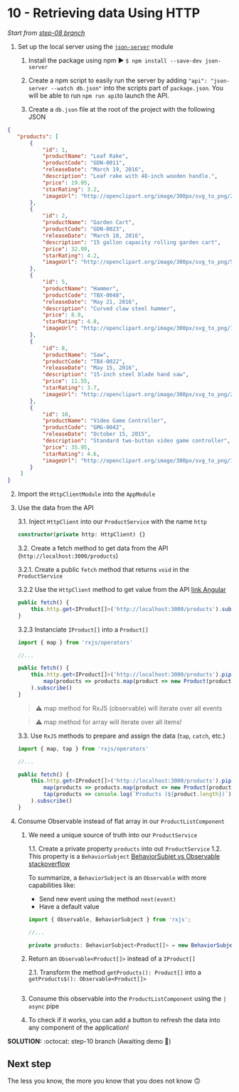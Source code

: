 # 10 - Retrieving data Using HTTP

*Start from [step-08 branch](https://github.com/blongearet/angular-course-app/tree/step-07)*

1. Set up the local server using the [`json-server`](https://github.com/typicode/json-server) module

    1. Install the package using npm ▶ `$ npm install --save-dev json-server`

    2. Create a npm script to easily run the server by adding `"api": "json-server --watch db.json"` into the scripts part of `package.json`. You will be able to run `npm run api`to launch the API.

    3. Create a `db.json` file at the root of the project with the following JSON
    
```json
{
   "products": [
       {
           "id": 1,
           "productName": "Leaf Rake",
           "productCode": "GDN-0011",
           "releaseDate": "March 19, 2016",
           "description": "Leaf rake with 48-inch wooden handle.",
           "price": 19.95,
           "starRating": 3.2,
           "imageUrl": "http://openclipart.org/image/300px/svg_to_png/26215/Anonymous_Leaf_Rake.png"
       },
       {
           "id": 2,
           "productName": "Garden Cart",
           "productCode": "GDN-0023",
           "releaseDate": "March 18, 2016",
           "description": "15 gallon capacity rolling garden cart",
           "price": 32.99,
           "starRating": 4.2,
           "imageUrl": "http://openclipart.org/image/300px/svg_to_png/58471/garden_cart.png"
       },
       {
           "id": 5,
           "productName": "Hammer",
           "productCode": "TBX-0048",
           "releaseDate": "May 21, 2016",
           "description": "Curved claw steel hammer",
           "price": 8.9,
           "starRating": 4.8,
           "imageUrl": "http://openclipart.org/image/300px/svg_to_png/73/rejon_Hammer.png"
       },
       {
           "id": 8,
           "productName": "Saw",
           "productCode": "TBX-0022",
           "releaseDate": "May 15, 2016",
           "description": "15-inch steel blade hand saw",
           "price": 11.55,
           "starRating": 3.7,
           "imageUrl": "http://openclipart.org/image/300px/svg_to_png/27070/egore911_saw.png"
       },
       {
           "id": 10,
           "productName": "Video Game Controller",
           "productCode": "GMG-0042",
           "releaseDate": "October 15, 2015",
           "description": "Standard two-button video game controller",
           "price": 35.95,
           "starRating": 4.6,
           "imageUrl": "http://openclipart.org/image/300px/svg_to_png/120337/xbox-controller_01.png"
       }
    ]
}
```

2. Import the `HttpClientModule` into the `AppModule`
    
3. Use the data from the API

    3.1. Inject `HttpClient` into our `ProductService` with the name `http`

    ```ts
    constructor(private http: HttpClient) {}
    ```

    3.2. Create a fetch method to get data from the API (`http://localhost:3000/products`)

    3.2.1. Create a public `fetch` method that returns `void` in the `ProductService`

    3.2.2 Use the `HttpClient` method to get value from the API [link Angular](https://angular.io/tutorial/toh-pt6#get-heroes-with-httpclient)

    ```ts
    public fetch() {
        this.http.get<IProduct[]>('http://localhost:3000/products').subscribe()
    }
    ```

    3.2.3 Instanciate `IProduct[]` into a `Product[]`

    ```ts
    import { map } from 'rxjs/operators'

    //...

    public fetch() {
        this.http.get<IProduct[]>('http://localhost:3000/products').pipe(
            map(products => products.map(product => new Product(product)))
        ).subscribe()
    }
    ```

    > ⚠ map method for RxJS (observable) will iterate over all events

    > ⚠ map method for array will iterate over all items!

    3.3. Use `RxJS` methods to prepare and assign the data (`tap`, `catch`, etc.)

    ```ts
    import { map, tap } from 'rxjs/operators'

    //...

    public fetch() {
        this.http.get<IProduct[]>('http://localhost:3000/products').pipe(
            map(products => products.map(product => new Product(product))),
            tap(products => console.log(`Products (${product.length})`))
        ).subscribe()
    }
    ```

4. Consume Observable instead of flat array in our `ProductListComponent`

    1. We need a unique source of truth into our `ProductService`

        1.1. Create a private property `products` into out `ProductService`
        1.2. This property is a `BehaviorSubject` [BehaviorSubjet vs Observable stackoverflow](https://stackoverflow.com/a/40231605)

        To summarize, a `BehaviorSubject` is an `Observable` with more capabilities like:

        - Send new event using the method `next(event)`
        - Have a default value

        ```ts
        import { Observable, BehaviorSubject } from 'rxjs';

        //...

        private products: BehaviorSubject<Product[]> = new BehaviorSubject<Product[]>([])
        ```

    2. Return an `Observable<Product[]>` instead of a `IProduct[]`
    
        2.1. Transform the method `getProducts(): Product[]` into a `getProducts$(): Observable<Product[]>`

        ```ts
        
        ```

    3. Consume this observable into the `ProductListComponent` using the `| async` pipe
    4. To check if it works, you can add a button to refresh the data into any component of the application!
    
**SOLUTION:** :octocat: step-10 branch (Awaiting demo 🚀)

## Next step

The less you know, the more you know that you does not know 🙃